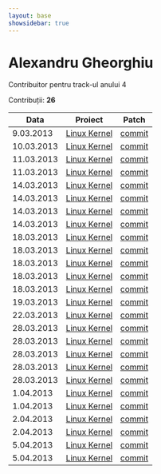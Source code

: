 ```yaml
---
layout: base
showsidebar: true
---
```


# Alexandru Gheorghiu

Contribuitor pentru track-ul anului 4

Contribuții: **26**

|Data |Proiect | Patch |
|-----|--------|-------|
| 9.03.2013|[Linux Kernel][kernel]|[commit](https://lkml.org/lkml/2013/3/10/238)|
|10.03.2013|[Linux Kernel][kernel]|[commit](https://lkml.org/lkml/2013/3/10/110)|
|11.03.2013|[Linux Kernel][kernel]|[commit](https://lkml.org/lkml/2013/3/11/155)|
|11.03.2013|[Linux Kernel][kernel]|[commit](https://lkml.org/lkml/2013/3/10/214)|
|14.03.2013|[Linux Kernel][kernel]|[commit](https://kernel.googlesource.com/pub/scm/linux/kernel/git/gregkh/staging/+/f54ab7d916ee4504e91b552c38cfa2f82df3718d)|
|14.03.2013|[Linux Kernel][kernel]|[commit](https://lkml.org/lkml/2013/3/12/4)|
|14.03.2013|[Linux Kernel][kernel]|[commit](https://lkml.org/lkml/2013/3/14/47)|
|14.03.2013|[Linux Kernel][kernel]|[commit](https://lkml.org/lkml/2013/3/14/43)|
|18.03.2013|[Linux Kernel][kernel]|[commit](https://lkml.org/lkml/2013/3/18/353)|
|18.03.2013|[Linux Kernel][kernel]|[commit](https://lkml.org/lkml/2013/3/18/335)|
|18.03.2013|[Linux Kernel][kernel]|[commit](https://lkml.org/lkml/2013/3/18/317)|
|18.03.2013|[Linux Kernel][kernel]|[commit](https://lkml.org/lkml/2013/3/18/290)|
|18.03.2013|[Linux Kernel][kernel]|[commit](https://lkml.org/lkml/2013/3/18/982)|
|19.03.2013|[Linux Kernel][kernel]|[commit](https://lkml.org/lkml/2013/3/19/389)|
|22.03.2013|[Linux Kernel][kernel]|[commit](https://lkml.org/lkml/2013/3/22/372)|
|28.03.2013|[Linux Kernel][kernel]|[commit](https://lkml.org/lkml/2013/3/28/86)|
|28.03.2013|[Linux Kernel][kernel]|[commit](https://kernel.googlesource.com/pub/scm/linux/kernel/git/gregkh/char-misc/+/275b5d2061c20749582060be68b6ec4692736d28)|
|28.03.2013|[Linux Kernel][kernel]|[commit](https://lkml.org/lkml/2013/3/26/248)|
|28.03.2013|[Linux Kernel][kernel]|[commit](https://lkml.org/lkml/2013/3/26/211)|
|28.03.2013|[Linux Kernel][kernel]|[commit](https://lkml.org/lkml/2013/3/26/212)|
| 1.04.2013|[Linux Kernel][kernel]|[commit](https://lkml.org/lkml/2013/4/1/205)|
| 1.04.2013|[Linux Kernel][kernel]|[commit](https://lkml.org/lkml/2013/4/1/206)|
| 2.04.2013|[Linux Kernel][kernel]|[commit](https://lkml.org/lkml/2013/4/2/127)|
| 2.04.2013|[Linux Kernel][kernel]|[commit](https://lkml.org/lkml/2013/4/2/128)|
| 5.04.2013|[Linux Kernel][kernel]|[commit](https://lkml.org/lkml/2013/4/2/313)|
| 5.04.2013|[Linux Kernel][kernel]|[commit](https://lkml.org/lkml/2013/4/3/667)|

[kernel]: http://www.kernel.org "Linux kernel"
